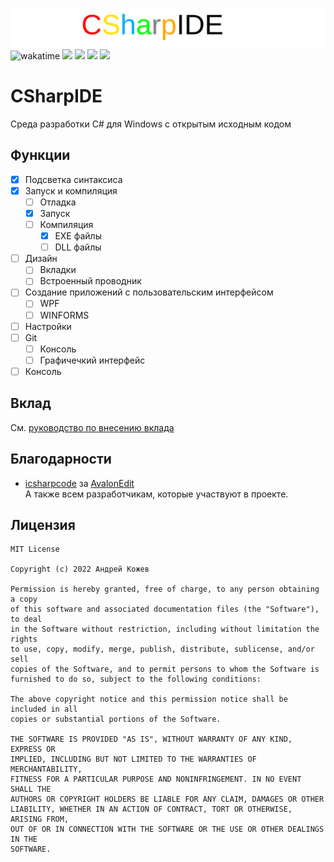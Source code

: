 ![](./CSharpIDE-GitHub.png)
![wakatime](https://wakatime.com/badge/user/28322718-7195-4c0a-9416-046928b580f5/project/22b6fd75-7fc9-4c94-84d1-203ce2dc050a.svg)
![](https://img.shields.io/badge/.NET-4.6.1-green)
![](https://img.shields.io/badge/License-MIT-yellow)
![](https://img.shields.io/badge/Type-IDE-yellowgreen)
![](https://img.shields.io/badge/Platform-Windows-red)
# CSharpIDE
 Среда разработки C# для Windows с открытым исходным кодом
## Функции
- [x] Подсветка синтаксиса
- [x] Запуск и компиляция
    - [ ] Отладка
    - [x] Запуск
    - [ ] Компиляция
        - [x] EXE файлы
        - [ ] DLL файлы
- [ ] Дизайн
    - [ ] Вкладки
    - [ ] Встроенный проводник
- [ ] Создание приложений с пользовательским интерфейсом
    - [ ] WPF
    - [ ] WINFORMS
- [ ] Настройки
- [ ] Git
    - [ ] Консоль
    - [ ] Графичечкий интерфейс
- [ ] Консоль
## Вклад
См. [руководство по внесению вклада](/CONTRIBUTING.MD)
## Благодарности
+ [icsharpcode](https://github.com/icsharpcode) за [AvalonEdit](https://github.com/icsharpcode/AvalonEdit)  
А также всем разработчикам, которые участвуют в проекте.
## Лицензия
```
MIT License

Copyright (c) 2022 Андрей Кожев

Permission is hereby granted, free of charge, to any person obtaining a copy
of this software and associated documentation files (the "Software"), to deal
in the Software without restriction, including without limitation the rights
to use, copy, modify, merge, publish, distribute, sublicense, and/or sell
copies of the Software, and to permit persons to whom the Software is
furnished to do so, subject to the following conditions:

The above copyright notice and this permission notice shall be included in all
copies or substantial portions of the Software.

THE SOFTWARE IS PROVIDED "AS IS", WITHOUT WARRANTY OF ANY KIND, EXPRESS OR
IMPLIED, INCLUDING BUT NOT LIMITED TO THE WARRANTIES OF MERCHANTABILITY,
FITNESS FOR A PARTICULAR PURPOSE AND NONINFRINGEMENT. IN NO EVENT SHALL THE
AUTHORS OR COPYRIGHT HOLDERS BE LIABLE FOR ANY CLAIM, DAMAGES OR OTHER
LIABILITY, WHETHER IN AN ACTION OF CONTRACT, TORT OR OTHERWISE, ARISING FROM,
OUT OF OR IN CONNECTION WITH THE SOFTWARE OR THE USE OR OTHER DEALINGS IN THE
SOFTWARE.
```
